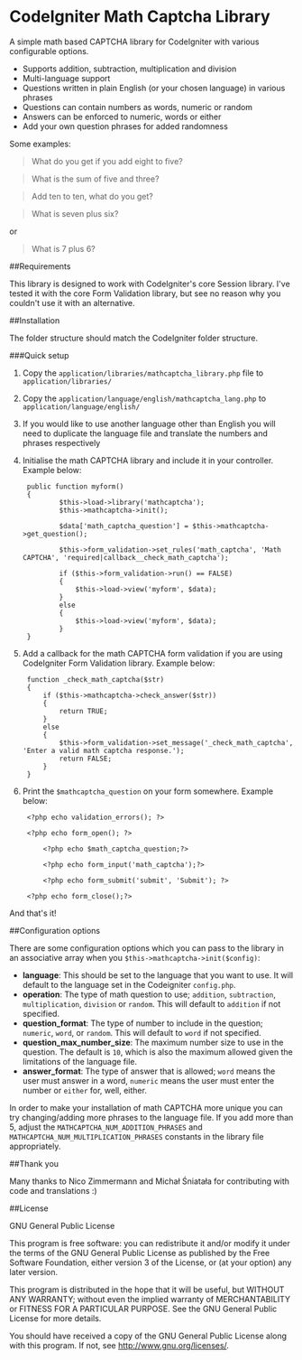 # CodeIgniter Math Captcha Library

A simple math based CAPTCHA library for CodeIgniter with various configurable options.

* Supports addition, subtraction, multiplication and division
* Multi-language support
* Questions written in plain English (or your chosen language) in various phrases
* Questions can contain numbers as words, numeric or random
* Answers can be enforced to numeric, words or either
* Add your own question phrases for added randomness

Some examples:

> What do you get if you add eight to five?

> What is the sum of five and three?

> Add ten to ten, what do you get?

> What is seven plus six?

or

> What is 7 plus 6?

##Requirements

This library is designed to work with CodeIgniter's core Session library. I've tested it with the core Form Validation library, but see no reason why you couldn't use it with an alternative.

##Installation

The folder structure should match the CodeIgniter folder structure.

###Quick setup

1. Copy the `application/libraries/mathcaptcha_library.php` file to `application/libraries/`
2. Copy the `application/language/english/mathcaptcha_lang.php` to `application/language/english/`
3. If you would like to use another language other than English you will need to duplicate the language file and translate the numbers and phrases respectively
4. Initialise the math CAPTCHA library and include it in your controller. Example below:

	    public function myform()
	    {
                $this->load->library('mathcaptcha');
                $this->mathcaptcha->init();
            
                $data['math_captcha_question'] = $this->mathcaptcha->get_question();
            
                $this->form_validation->set_rules('math_captcha', 'Math CAPTCHA', 'required|callback__check_math_captcha');
            
                if ($this->form_validation->run() == FALSE)
                {
                    $this->load->view('myform', $data);
                }
                else
                {
                    $this->load->view('myform', $data);
                }
	    }

5. Add a callback for the math CAPTCHA form validation if you are using CodeIgniter Form Validation library. Example below:
        
        function _check_math_captcha($str)
        {
            if ($this->mathcaptcha->check_answer($str))
            {
                return TRUE;
            }
            else
            {
                $this->form_validation->set_message('_check_math_captcha', 'Enter a valid math captcha response.');
                return FALSE;
            }
        }

6. Print the `$mathcaptcha_question` on your form somewhere. Example below:

        <?php echo validation_errors(); ?>
    
        <?php echo form_open(); ?>
    
            <?php echo $math_captcha_question;?>
    
            <?php echo form_input('math_captcha');?>
    
            <?php echo form_submit('submit', 'Submit'); ?>
    
        <?php echo form_close();?>

And that's it!

##Configuration options

There are some configuration options which you can pass to the library in an associative array when you `$this->mathcaptcha->init($config)`:

*   **language**: This should be set to the language that you want to use. It will default to the language set in the Codeigniter `config.php`.
*   **operation**: The type of math question to use; `addition`, `subtraction`, `multiplication`, `division` or `random`. This will default to `addition` if not specified.
*   **question_format**: The type of number to include in the question; `numeric`, `word`, or `random`. This will default to `word` if not specified.
*   **question_max_number_size**: The maximum number size to use in the question. The default is `10`, which is also the maximum allowed given the limitations of the language file.
*   **answer_format**: The type of answer that is allowed; `word` means the user must answer in a word, `numeric` means the user must enter the number or `either` for, well, either.

In order to make your installation of math CAPTCHA more unique you can try changing/adding more phrases to the language file. If you add more than 5, adjust the `MATHCAPTCHA_NUM_ADDITION_PHRASES` and `MATHCAPTCHA_NUM_MULTIPLICATION_PHRASES` constants in the library file appropriately.

##Thank you

Many thanks to Nico Zimmermann and Michał Śniatała for contributing with code and translations :)

##License

GNU General Public License

This program is free software: you can redistribute it and/or modify
it under the terms of the GNU General Public License as published by
the Free Software Foundation, either version 3 of the License, or
(at your option) any later version.
 
This program is distributed in the hope that it will be useful,
but WITHOUT ANY WARRANTY; without even the implied warranty of
MERCHANTABILITY or FITNESS FOR A PARTICULAR PURPOSE.  See the
GNU General Public License for more details.

You should have received a copy of the GNU General Public License
along with this program.  If not, see <http://www.gnu.org/licenses/>.